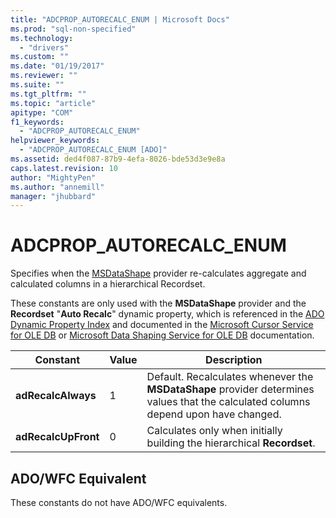 ```yaml
---
title: "ADCPROP_AUTORECALC_ENUM | Microsoft Docs"
ms.prod: "sql-non-specified"
ms.technology:
  - "drivers"
ms.custom: ""
ms.date: "01/19/2017"
ms.reviewer: ""
ms.suite: ""
ms.tgt_pltfrm: ""
ms.topic: "article"
apitype: "COM"
f1_keywords: 
  - "ADCPROP_AUTORECALC_ENUM"
helpviewer_keywords: 
  - "ADCPROP_AUTORECALC_ENUM [ADO]"
ms.assetid: ded4f087-87b9-4efa-8026-bde53d3e9e8a
caps.latest.revision: 10
author: "MightyPen"
ms.author: "annemill"
manager: "jhubbard"
---
```

# ADCPROP_AUTORECALC_ENUM
Specifies when the [MSDataShape](../../../ado/guide/appendixes/microsoft-data-shaping-service-for-ole-db-ado-service-provider.md) provider re-calculates aggregate and calculated columns in a hierarchical Recordset.  
  
 These constants are only used with the **MSDataShape** provider and the **Recordset** "**Auto Recalc**" dynamic property, which is referenced in the [ADO Dynamic Property Index](../../../ado/reference/ado-api/ado-dynamic-property-index.md) and documented in the [Microsoft Cursor Service for OLE DB](../../../ado/guide/appendixes/microsoft-cursor-service-for-ole-db-ado-service-component.md) or [Microsoft Data Shaping Service for OLE DB](../../../ado/guide/appendixes/microsoft-data-shaping-service-for-ole-db-ado-service-provider.md) documentation.  
  
|Constant|Value|Description|  
|--------------|-----------|-----------------|  
|**adRecalcAlways**|1|Default. Recalculates whenever the **MSDataShape** provider determines values that the calculated columns depend upon have changed.|  
|**adRecalcUpFront**|0|Calculates only when initially building the hierarchical **Recordset**.|  
  
## ADO/WFC Equivalent  
 These constants do not have ADO/WFC equivalents.
